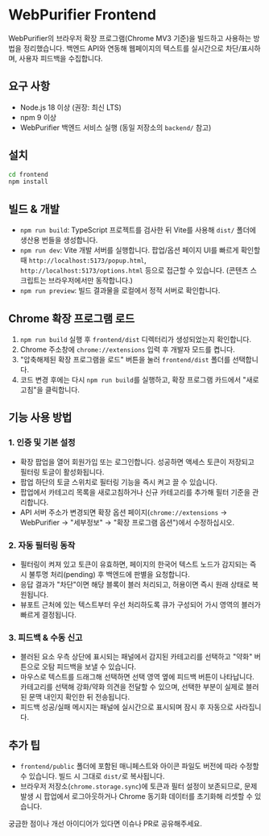 # WebPurifier Frontend

WebPurifier의 브라우저 확장 프로그램(Chrome MV3 기준)을 빌드하고 사용하는 방법을 정리했습니다. 백엔드 API와 연동해 웹페이지의 텍스트를 실시간으로 차단/표시하며, 사용자 피드백을 수집합니다.

## 요구 사항

- Node.js 18 이상 (권장: 최신 LTS)
- npm 9 이상
- WebPurifier 백엔드 서비스 실행 (동일 저장소의 `backend/` 참고)

## 설치

```bash
cd frontend
npm install
```

## 빌드 & 개발

- `npm run build`: TypeScript 프로젝트를 검사한 뒤 Vite를 사용해 `dist/` 폴더에 생산용 번들을 생성합니다.
- `npm run dev`: Vite 개발 서버를 실행합니다. 팝업/옵션 페이지 UI를 빠르게 확인할 때 `http://localhost:5173/popup.html`, `http://localhost:5173/options.html` 등으로 접근할 수 있습니다. (콘텐츠 스크립트는 브라우저에서만 동작합니다.)
- `npm run preview`: 빌드 결과물을 로컬에서 정적 서버로 확인합니다.

## Chrome 확장 프로그램 로드

1. `npm run build` 실행 후 `frontend/dist` 디렉터리가 생성되었는지 확인합니다.
2. Chrome 주소창에 `chrome://extensions` 입력 후 개발자 모드를 켭니다.
3. "압축해제된 확장 프로그램을 로드" 버튼을 눌러 `frontend/dist` 폴더를 선택합니다.
4. 코드 변경 후에는 다시 `npm run build`를 실행하고, 확장 프로그램 카드에서 "새로고침"을 클릭합니다.

## 기능 사용 방법

### 1. 인증 및 기본 설정

- 확장 팝업을 열어 회원가입 또는 로그인합니다. 성공하면 액세스 토큰이 저장되고 필터링 토글이 활성화됩니다.
- 팝업 하단의 토글 스위치로 필터링 기능을 즉시 켜고 끌 수 있습니다.
- 팝업에서 카테고리 목록을 새로고침하거나 신규 카테고리를 추가해 필터 기준을 관리합니다.
- API 서버 주소가 변경되면 확장 옵션 페이지(`chrome://extensions` → WebPurifier → "세부정보" → "확장 프로그램 옵션")에서 수정하십시오.

### 2. 자동 필터링 동작

- 필터링이 켜져 있고 토큰이 유효하면, 페이지의 한국어 텍스트 노드가 감지되는 즉시 불투명 처리(pending) 후 백엔드에 판별을 요청합니다.
- 응답 결과가 "차단"이면 해당 블록이 블러 처리되고, 허용이면 즉시 원래 상태로 복원됩니다.
- 뷰포트 근처에 있는 텍스트부터 우선 처리하도록 큐가 구성되어 가시 영역의 블러가 빠르게 결정됩니다.

### 3. 피드백 & 수동 신고

- 블러된 요소 우측 상단에 표시되는 패널에서 감지된 카테고리를 선택하고 "약화" 버튼으로 오탐 피드백을 보낼 수 있습니다.
- 마우스로 텍스트를 드래그해 선택하면 선택 영역 옆에 피드백 버튼이 나타납니다. 카테고리를 선택해 강화/약화 의견을 전달할 수 있으며, 선택한 부분이 실제로 블러된 문맥 내인지 확인한 뒤 전송됩니다.
- 피드백 성공/실패 메시지는 패널에 실시간으로 표시되며 잠시 후 자동으로 사라집니다.

## 추가 팁

- `frontend/public` 폴더에 포함된 매니페스트와 아이콘 파일도 버전에 따라 수정할 수 있습니다. 빌드 시 그대로 `dist/`로 복사됩니다.
- 브라우저 저장소(`chrome.storage.sync`)에 토큰과 필터 설정이 보존되므로, 문제 발생 시 팝업에서 로그아웃하거나 Chrome 동기화 데이터를 초기화해 리셋할 수 있습니다.

궁금한 점이나 개선 아이디어가 있다면 이슈나 PR로 공유해주세요.
